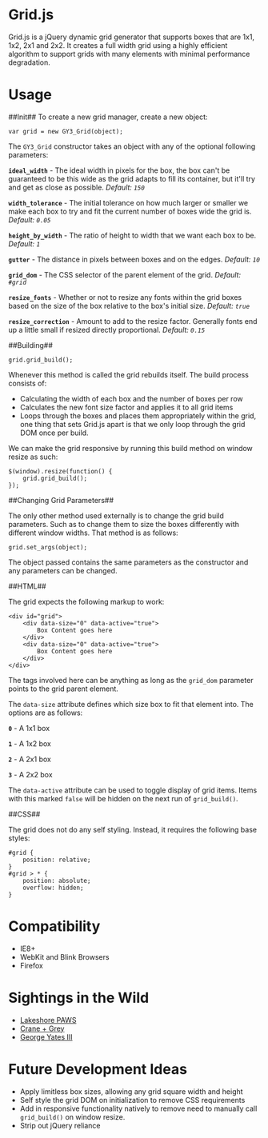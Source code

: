 Grid.js
=======

Grid.js is a jQuery dynamic grid generator that supports boxes that are
1x1, 1x2, 2x1 and 2x2. It creates a full width grid using a highly efficient
algorithm to support grids with many elements with minimal performance degradation.

Usage
=======

##Init##
To create a new grid manager, create a new object:

    var grid = new GY3_Grid(object);

The `GY3_Grid` constructor takes an object with any of the optional following parameters:

**`ideal_width`** - The ideal width in pixels for the box, the box can't be guaranteed to be this wide as the grid adapts to fill its container, but it'll try and get as close as possible. *Default: `150`*

**`width_tolerance`** - The initial tolerance on how much larger or smaller we make each box to try and fit the current number of boxes wide the grid is. *Default: `0.05`*

**`height_by_width`** - The ratio of height to width that we want each box to be. *Default: `1`*

**`gutter`** - The distance in pixels between boxes and on the edges. *Default: `10`*

**`grid_dom`** - The CSS selector of the parent element of the grid. *Default: `#grid`*

**`resize_fonts`** - Whether or not to resize any fonts within the grid boxes based on the size of the box relative to the box's initial size. *Default: `true`*

**`resize_correction`** - Amount to add to the resize factor. Generally fonts end up a little small if resized directly proportional. *Default: `0.15`*

##Building##

    grid.grid_build();

Whenever this method is called the grid rebuilds itself. The build process consists of:

 - Calculating the width of each box and the number of boxes per row
 - Calculates the new font size factor and applies it to all grid items
 - Loops through the boxes and places them appropriately within the grid, one thing that sets Grid.js apart is that we only loop through the grid DOM once per build.

We can make the grid responsive by running this build method on window resize as such:

    $(window).resize(function() {
        grid.grid_build();
    });

##Changing Grid Parameters##

The only other method used externally is to change the grid build parameters. Such as to change them to size the boxes differently with different window widths. That method is as follows:

    grid.set_args(object);

The object passed contains the same parameters as the constructor and any parameters can be changed.

##HTML##

The grid expects the following markup to work:

    <div id="grid">
        <div data-size="0" data-active="true">
            Box Content goes here
        </div>
        <div data-size="0" data-active="true">
            Box Content goes here
        </div>
    </div>

The tags involved here can be anything as long as the `grid_dom` parameter points to the grid parent element.

The `data-size` attribute defines which size box to fit that element into. The options are as follows:

**`0`** - A 1x1 box

**`1`** - A 1x2 box

**`2`** - A 2x1 box

**`3`** - A 2x2 box

The `data-active` attribute can be used to toggle display of grid items. Items with this marked `false` will be hidden on the next run of `grid_build()`.

##CSS##

The grid does not do any self styling. Instead, it requires the following base styles:

    #grid {
        position: relative;
    }
    #grid > * {
        position: absolute;
        overflow: hidden;
    }

Compatibility
=======

 - IE8+
 - WebKit and Blink Browsers
 - Firefox

Sightings in the Wild
=======

 - [Lakeshore PAWS][1]
 - [Crane + Grey][2]
 - [George Yates III][3]

Future Development Ideas
=======

 - Apply limitless box sizes, allowing any grid square width and height
 - Self style the grid DOM on initialization to remove CSS requirements
 - Add in responsive functionality natively to remove need to manually call `grid_build()` on window resize.
 - Strip out jQuery reliance

  [1]: http://www.lakeshorepaws.org
  [2]: http://www.craneandgrey.com
  [3]: http://www.georgeyatesiii.com